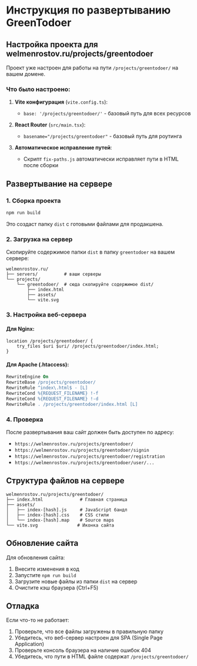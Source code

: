 # Инструкция по развертыванию GreenTodoer

## Настройка проекта для welmenrostov.ru/projects/greentodoer

Проект уже настроен для работы на пути `/projects/greentodoer/` на вашем домене.

### Что было настроено:

1. **Vite конфигурация** (`vite.config.ts`):
   - `base: '/projects/greentodoer/'` - базовый путь для всех ресурсов

2. **React Router** (`src/main.tsx`):
   - `basename="/projects/greentodoer"` - базовый путь для роутинга

3. **Автоматическое исправление путей**:
   - Скрипт `fix-paths.js` автоматически исправляет пути в HTML после сборки

## Развертывание на сервере

### 1. Сборка проекта
```bash
npm run build
```
Это создаст папку `dist` с готовыми файлами для продакшена.

### 2. Загрузка на сервер
Скопируйте содержимое папки `dist` в папку `greentodoer` на вашем сервере:
```
welmenrostov.ru/
├── servers/          # ваши серверы
└── projects/
    └── greentodoer/  # сюда скопируйте содержимое dist/
        ├── index.html
        ├── assets/
        └── vite.svg
```

### 3. Настройка веб-сервера

#### Для Nginx:
```nginx
location /projects/greentodoer/ {
    try_files $uri $uri/ /projects/greentodoer/index.html;
}
```

#### Для Apache (.htaccess):
```apache
RewriteEngine On
RewriteBase /projects/greentodoer/
RewriteRule ^index\.html$ - [L]
RewriteCond %{REQUEST_FILENAME} !-f
RewriteCond %{REQUEST_FILENAME} !-d
RewriteRule . /projects/greentodoer/index.html [L]
```

### 4. Проверка
После развертывания ваш сайт должен быть доступен по адресу:
- `https://welmenrostov.ru/projects/greentodoer/`
- `https://welmenrostov.ru/projects/greentodoer/signin`
- `https://welmenrostov.ru/projects/greentodoer/registration`
- `https://welmenrostov.ru/projects/greentodoer/user/...`

## Структура файлов на сервере

```
welmenrostov.ru/projects/greentodoer/
├── index.html              # Главная страница
├── assets/
│   ├── index-[hash].js     # JavaScript бандл
│   ├── index-[hash].css    # CSS стили
│   └── index-[hash].map    # Source maps
└── vite.svg               # Иконка сайта
```

## Обновление сайта

Для обновления сайта:
1. Внесите изменения в код
2. Запустите `npm run build`
3. Загрузите новые файлы из папки `dist` на сервер
4. Очистите кэш браузера (Ctrl+F5)

## Отладка

Если что-то не работает:
1. Проверьте, что все файлы загружены в правильную папку
2. Убедитесь, что веб-сервер настроен для SPA (Single Page Application)
3. Проверьте консоль браузера на наличие ошибок 404
4. Убедитесь, что пути в HTML файле содержат `/projects/greentodoer/`
